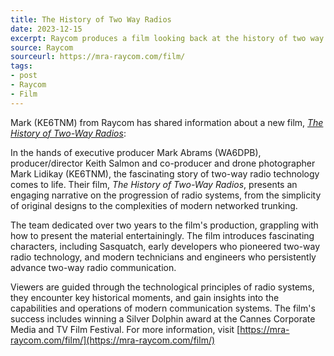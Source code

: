 ```yaml
---
title: The History of Two Way Radios
date: 2023-12-15
excerpt: Raycom produces a film looking back at the history of two way radio.
source: Raycom
sourceurl: https://mra-raycom.com/film/
tags:
- post
- Raycom
- Film
---
```

Mark (KE6TNM) from Raycom has shared information about a new film, [*The History of Two-Way Radios*](https://mra-raycom.com/film/):

In the hands of executive producer Mark Abrams (WA6DPB), producer/director Keith Salmon and co-producer and drone photographer Mark Lidikay (KE6TNM), the fascinating story of two-way radio technology comes to life. Their film, *The History of Two-Way Radios*, presents an engaging narrative on the progression of radio systems, from the simplicity of original designs to the complexities of modern networked trunking.

The team dedicated over two years to the film's production, grappling with how to present the material entertainingly. The film introduces fascinating characters, including Sasquatch, early developers who pioneered two-way radio technology, and modern technicians and engineers who persistently advance two-way radio communication.

Viewers are guided through the technological principles of radio systems, they encounter key historical moments, and gain insights into the capabilities and operations of modern communication systems. The film's success includes winning a Silver Dolphin award at the Cannes Corporate Media and TV Film Festival. For more information, visit [https://mra-raycom.com/film/](https://mra-raycom.com/film/)